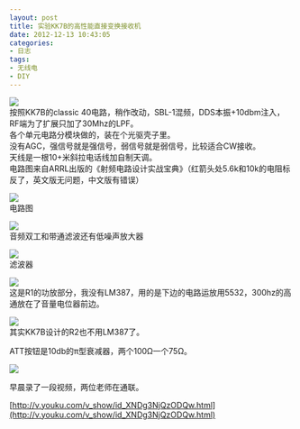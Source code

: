 ```yaml
---
layout: post
title: 实验KK7B的高性能直接变换接收机
date: 2012-12-13 10:43:05
categories:
- 日志
tags:
- 无线电
- DIY
---
```



![](http://i1328.photobucket.com/albums/w532/xwlogic/8_54727_52a90e7dcbbba65_zpse65396dc.jpg)    
按照KK7B的classic 40电路，稍作改动，SBL-1混频，DDS本振+10dbm注入，RF端为了扩展只加了30Mhz的LPF。       
各个单元电路分模块做的，装在个光驱壳子里。    
没有AGC，强信号就是强信号，弱信号就是弱信号，比较适合CW接收。    
天线是一根10+米斜拉电话线加自制天调。    
电路图来自ARRL出版的《射频电路设计实战宝典》（红箭头处5.6k和10k的电阻标反了，英文版无问题，中文版有错误）    

![](http://i1328.photobucket.com/albums/w532/xwlogic/8_54727_2ca4c31a4431482_zps1c33c9b7.jpg)    
电路图

![](http://i1328.photobucket.com/albums/w532/xwlogic/8_54727_6df158cd723fa7e_zps2c87b9db.jpg)    
音频双工和带通滤波还有低噪声放大器

![](http://i1328.photobucket.com/albums/w532/xwlogic/8_54727_685546c96f9df06_zps597deb40.jpg)    
滤波器

![](http://i1328.photobucket.com/albums/w532/xwlogic/8_54727_a43e947f8bb988f_zpsdff7ece8.jpg)    
这是R1的功放部分，我没有LM387，用的是下边的电路运放用5532，300hz的高通放在了音量电位器前边。

![](http://i1328.photobucket.com/albums/w532/xwlogic/8_54727_9094b385488d84e_zps4f2fa4b3.jpg)    
其实KK7B设计的R2也不用LM387了。

ATT按钮是10db的π型衰减器，两个100Ω一个75Ω。

![](http://i1328.photobucket.com/albums/w532/xwlogic/1_zpsf64zbi1a.jpg)  

早晨录了一段视频，两位老师在通联。

[http://v.youku.com/v_show/id_XNDg3NjQzODQw.html](http://v.youku.com/v_show/id_XNDg3NjQzODQw.html)
